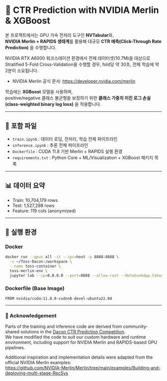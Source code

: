 # 📢 CTR Prediction with NVIDIA Merlin & XGBoost

본 프로젝트에서는 GPU 가속 전처리 도구인 **NVTabular**와,  
**NVIDIA Merlin + RAPIDS 생태계**를 활용해 대규모 **CTR 예측(Click-Through Rate Prediction)** 을 수행합니다.  

NVIDIA RTX A6000 워크스테이션 환경에서 전체 데이터셋(10.7M)을 대상으로  
Stratified 5-Fold Cross-Validation을 수행할 경우, fold당 약 30초, 전체 학습에 약 2분이 소요됩니다.  
- NVIDIA Merlin 공식 문서: https://developer.nvidia.com/merlin

학습에는 **XGBoost** 모델을 사용하며,  
positive/negative 클래스 불균형을 보정하기 위한 **클래스 가중치 이진 로그 손실 (class-weighted binary log loss)** 을 적용합니다.

---

## 📁 포함 파일

- `train.ipynb` : 데이터 로딩, 전처리, 학습 전체 파이프라인 
- `inference.ipynb` : 추론 전체 파이프라인 
- `Dockerfile` : CUDA 11.8 기반 Merlin + RAPIDS 실행 환경 
- `requirements.txt` : Python Core + ML/Visualization + XGBoost 패키지 목록 

---

## 📊 데이터 요약

- Train: 10,704,179 rows
- Test: 1,527,298 rows
- Feature: 119 cols (anonymized)

---

## 🚀 실행 환경

### Docker
```bash
docker run --gpus all -it --ipc=host -p 8888:8888 \
  -v ~/Toss-Dacon:/workspace \
  --name toss-container \
  toss-merlin-env \
  jupyter lab --ip=0.0.0.0 --port=8888 --allow-root --NotebookApp.token=''
```  
### Dockerfile (Base Image)
```
FROM nvidia/cuda:11.8.0-cudnn8-devel-ubuntu22.04  
```

---
### 📌 Acknowledgement  
Parts of the training and inference code are derived from community-shared solutions in the  [Dacon CTR Prediction Competition](https://dacon.io/competitions/official/236575/overview/description).  
We have modified the code to suit our custom hardware and runtime environment, including support for NVIDIA Merlin and RAPIDS-based GPU pipelines.

Additional inspiration and implementation details were adapted from the official NVIDIA Merlin examples:  
https://github.com/NVIDIA-Merlin/Merlin/tree/main/examples/Building-and-deploying-multi-stage-RecSys
